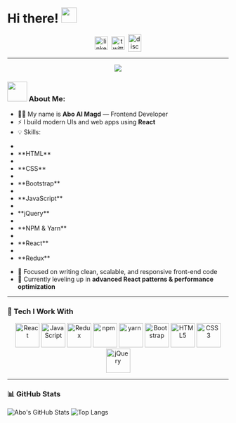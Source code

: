 # Hi there! <img src="https://github.com/TheDudeThatCode/TheDudeThatCode/blob/master/Assets/Hi.gif" width="35" />

<p align="center">
<a href="https://www.linkedin.com/in/YOUR-LINKEDIN" target="blank"><img align="center" src="https://cdn.jsdelivr.net/npm/simple-icons@3.0.1/icons/linkedin.svg" alt="linkedin" height="30" width="30" /></a>&nbsp;
<a href="https://twitter.com/YOUR-TWITTER" target="blank"><img align="center" src="https://cdn.jsdelivr.net/npm/simple-icons@3.0.1/icons/twitter.svg" alt="twitter" height="30" width="30" /></a>&nbsp;
<a href="http://discord.com/users/YOUR-DISCORD" target="blank"><img align="center" src="https://cdn.jsdelivr.net/npm/simple-icons@3.0.1/icons/discord.svg" alt="discord" height="40" width="30" /></a>
</p>

---
<p align=center>
<img src="https://media.giphy.com/media/v1.Y2lkPTc5MGI3NjExYm9ldXF2OGtxODI5ZjM4Y3J0NmYycjJ6eWlhZmluMjJtNGN6NHIweSZlcD12MV9naWZzX3NlYXJjaCZjdD1n/qgQUggAC3Pfv687qPC/giphy.gif" />
</p>

### <img src="https://github.com/TheDudeThatCode/TheDudeThatCode/blob/master/Assets/Developer.gif" width="45" /> About Me:
- 👨‍💻 My name is **Abo Al Magd** — Frontend Developer
- ⚡ I build modern UIs and web apps using **React**
- 💡 Skills:
*    <li>**HTML**</li>
*    <li>**CSS**</li>
*    <li>**Bootstrap**</li>
*    <li>**JavaScript**</li>
*    <li>**jQuery**</li>
*    <li>**NPM & Yarn**</li>
*    <li>**React**</li>
*    <li>**Redux**</li>
- 🎯 Focused on writing clean, scalable, and responsive front-end code
- 🌱 Currently leveling up in **advanced React patterns & performance optimization**

---

### 🚀 Tech I Work With
<p align="center">
  <img src="https://www.vectorlogo.zone/logos/reactjs/reactjs-icon.svg" alt="React" width="55" height="55"/>
  <img src="https://www.vectorlogo.zone/logos/javascript/javascript-icon.svg" alt="JavaScript" width="55" height="55"/>
  <img src="https://uxwing.com/wp-content/themes/uxwing/download/brands-and-social-media/redux-icon.png" alt="Redux" width="55" height="55"/>
  <img src="https://www.vectorlogo.zone/logos/npmjs/npmjs-icon.svg" alt="npm" width="55" height="55"/>
  <img src="https://www.vectorlogo.zone/logos/yarnpkg/yarnpkg-icon.svg" alt="yarn" width="55" height="55"/>
  <img src="https://www.vectorlogo.zone/logos/getbootstrap/getbootstrap-icon.svg" alt="Bootstrap" width="55" height="55"/>
  <img src="https://www.vectorlogo.zone/logos/w3_html5/w3_html5-icon.svg" alt="HTML5" width="55" height="55"/>
  <img src="https://www.vectorlogo.zone/logos/w3_css/w3_css-icon.svg" alt="CSS3" width="55" height="55"/>
  <img src="https://www.vectorlogo.zone/logos/jquery/jquery-icon.svg" alt="jQuery" width="55" height="55"/>
</p>

---

### 📊 GitHub Stats
![Abo's GitHub Stats](https://github-readme-stats.vercel.app/api?username=abo-al-magd-404&show_icons=true&theme=radical)
![Top Langs](https://github-readme-stats.vercel.app/api/top-langs/?username=abo-al-magd-404&layout=compact&theme=radical&cache_seconds=1800)


